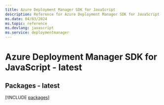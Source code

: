 ```yaml
---
title: Azure Deployment Manager SDK for JavaScript
description: Reference for Azure Deployment Manager SDK for JavaScript
ms.date: 04/03/2024
ms.topic: reference
ms.devlang: javascript
ms.service: deploymentmanager
---
```

# Azure Deployment Manager SDK for JavaScript - latest
## Packages - latest
[!INCLUDE [packages](deployment-manager-index.md)]